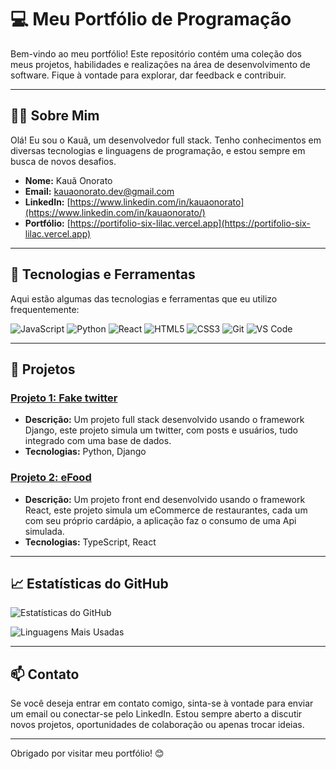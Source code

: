 # 💻 Meu Portfólio de Programação

Bem-vindo ao meu portfólio! Este repositório contém uma coleção dos meus projetos, habilidades e realizações na área de desenvolvimento de software. Fique à vontade para explorar, dar feedback e contribuir.

---

## 🧑‍💻 Sobre Mim

Olá! Eu sou o Kauã, um desenvolvedor full stack. Tenho conhecimentos em diversas tecnologias e linguagens de programação, e estou sempre em busca de novos desafios.

- **Nome:** Kauã Onorato
- **Email:** [kauaonorato.dev@gmail.com](mailto:kauaonorato.dev@gmail.com)
- **LinkedIn:** [https://www.linkedin.com/in/kauaonorato](https://www.linkedin.com/in/kauaonorato/)
- **Portfólio:** [https://portifolio-six-lilac.vercel.app](https://portifolio-six-lilac.vercel.app)

---

## 🚀 Tecnologias e Ferramentas

Aqui estão algumas das tecnologias e ferramentas que eu utilizo frequentemente:

![JavaScript](https://img.shields.io/badge/-JavaScript-000?&logo=JavaScript)
![Python](https://img.shields.io/badge/-Python-000?&logo=Python)
![React](https://img.shields.io/badge/-React-000?&logo=React)
![HTML5](https://img.shields.io/badge/-HTML5-000?&logo=HTML5)
![CSS3](https://img.shields.io/badge/-CSS3-000?&logo=CSS3)
![Git](https://img.shields.io/badge/-Git-000?&logo=Git)
![VS Code](https://img.shields.io/badge/-VS%20Code-000?&logo=Visual%20Studio%20Code)

---

## 📂 Projetos

### [Projeto 1: Fake twitter](https://kauaonorato.pythonanywhere.com)
- **Descrição:** Um projeto full stack desenvolvido usando o framework Django, este projeto simula um twitter, com posts e usuários, tudo integrado com uma base de dados.
- **Tecnologias:** Python, Django

### [Projeto 2: eFood](https://efood-react-mu.vercel.app)
- **Descrição:** Um projeto front end desenvolvido usando o framework React, este projeto simula um eCommerce de restaurantes, cada um com seu próprio cardápio, a aplicação faz o consumo de uma Api simulada.
- **Tecnologias:** TypeScript, React

---

## 📈 Estatísticas do GitHub

![Estatísticas do GitHub](https://github-readme-stats.vercel.app/api?username=KauaOnoratoDev&show_icons=true&theme=radical)

![Linguagens Mais Usadas](https://github-readme-stats.vercel.app/api/top-langs/?username=KauaOnoratoDev&layout=compact&theme=radical)

---

## 📫 Contato

Se você deseja entrar em contato comigo, sinta-se à vontade para enviar um email ou conectar-se pelo LinkedIn. Estou sempre aberto a discutir novos projetos, oportunidades de colaboração ou apenas trocar ideias.

---

Obrigado por visitar meu portfólio! 😊

